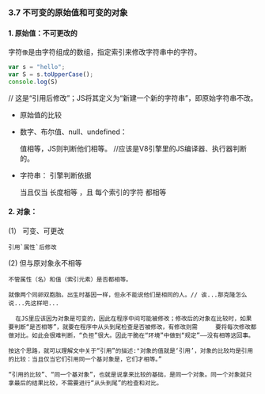 ### 3.7 不可变的原始值和可变的对象

#### 1. 原始值：不可更改的  

字符`像`是由字符组成的数组，指定索引来修改字符串中的字符。

``` javascript
var s = "hello";
var S = s.toUpperCase();
console.log(S)  
``` 

// 这是“引用后修改”；JS将其定义为“新建一个新的字符串”，即原始字符串不改。


-  原始值的比较 

  - 数字、布尔值、null、undefined：

    值相等，JS则判断他们相等。  //应该是V8引擎里的JS编译器、执行器判断的。

  - 字符串： 引擎判断依据
 
    当且仅当 长度相等 ，且 每个索引的字符 都相等
   
#### 2. 对象：

(1） 可变、可更改

    引用`属性`后修改

(2)  但与原对象永不相等

    不管属性（名）和值（索引元素）是否都相等。

    就像两个同卵双胞胎。出生时基因一样，但永不能说他们是相同的人。// 诶...那克隆怎么说...先这样吧...

	  在JS里应该因为对象是可变的，因此在程序中间可能被修改；修改后的对象在比较时，如果要判断“是否相等”，就要在程序中从头到尾检查是否被修改，有修改则需     要将每次修改都做对比。如此会很难判断，“负担”很大。因此干脆在“环境”中做到“规定”——没有相等这回事。

    按这个思路，就可以理解文中关于“引用”的描述:"对象的值就是‘引用’，对象的比较均是引用的比较：当且仅当它们引用同一个基对象是，它们才相等。”

    “引用的比较”、“同一个基对象”，也就是说拿来比较的基础，是同一个对象。同一个对象就只拿最后的结果比较，不需要进行“从头到尾”的检查和对比。




